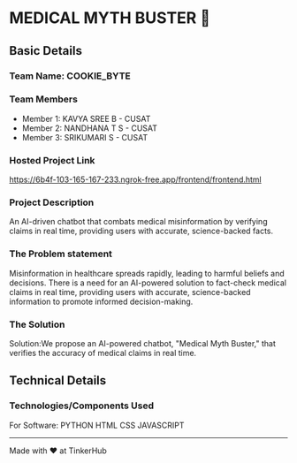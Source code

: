 # MEDICAL MYTH BUSTER 🎯


## Basic Details
### Team Name: COOKIE_BYTE


### Team Members
- Member 1: KAVYA SREE B - CUSAT
- Member 2: NANDHANA T S - CUSAT
- Member 3: SRIKUMARI S - CUSAT

### Hosted Project Link
https://6b4f-103-165-167-233.ngrok-free.app/frontend/frontend.html

### Project Description
An AI-driven chatbot that combats medical misinformation by verifying claims in real time, providing users with accurate, science-backed facts.

### The Problem statement
Misinformation in healthcare spreads rapidly, leading to harmful beliefs and decisions. There is a need for an AI-powered solution to fact-check medical claims in real time, providing users with accurate, science-backed information to promote informed decision-making.

### The Solution
Solution:We propose an AI-powered chatbot, "Medical Myth Buster," that verifies the accuracy of medical claims in real time.

## Technical Details
### Technologies/Components Used
For Software:
PYTHON HTML CSS JAVASCRIPT







---
Made with ❤️ at TinkerHub
